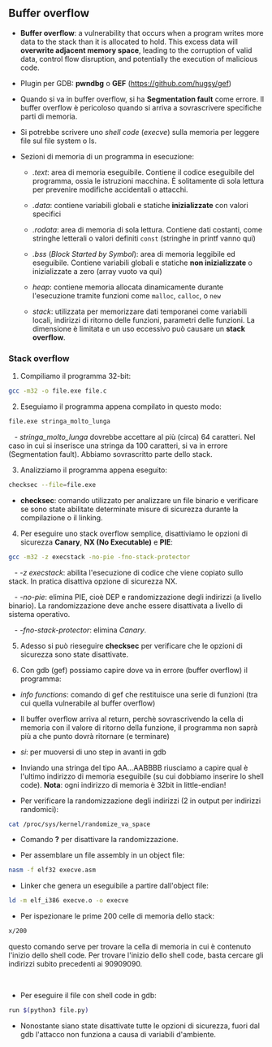 ## Buffer overflow

- **Buffer overflow**: a vulnerability that occurs when a program writes more data to the stack than it is allocated to hold. This excess data will **overwrite adjacent memory space**, leading to the corruption of valid data, control flow disruption, and potentially the execution of malicious code.

- Plugin per GDB: **pwndbg** o **GEF** (https://github.com/hugsy/gef)  

- Quando si va in buffer overflow, si ha **Segmentation fault** come errore. Il buffer overflow è pericoloso quando si arriva a sovrascrivere specifiche parti di memoria.
- Si potrebbe scrivere uno *shell code* (*execve*) sulla memoria per leggere file sul file system o ls.

- Sezioni di memoria di un programma in esecuzione:

	- *.text*: area di memoria eseguibile. Contiene il codice eseguibile del programma, ossia le istruzioni macchina. È solitamente di sola lettura per prevenire modifiche accidentali o attacchi.

	- *.data*: contiene variabili globali e statiche **inizializzate** con valori specifici

	- *.rodata*: area di memoria di sola lettura. Contiene dati costanti, come stringhe letterali o valori definiti `const` (stringhe in printf vanno qui)

	- *.bss* (*Block Started by Symbol*): area di memoria leggibile ed eseguibile. Contiene variabili globali e statiche **non inizializzate** o inizializzate a zero (array vuoto va qui)

	- *heap*: contiene memoria allocata dinamicamente durante l'esecuzione tramite funzioni come `malloc`, `calloc`, o `new`

	- *stack*: utilizzata per memorizzare dati temporanei come variabili locali, indirizzi di ritorno delle funzioni, parametri delle funzioni. La dimensione è limitata e un uso eccessivo può causare un **stack overflow**.

### Stack overflow

1. Compiliamo il programma 32-bit:

```bash
gcc -m32 -o file.exe file.c
```

2. Eseguiamo il programma appena compilato in questo modo:

```bash
file.exe stringa_molto_lunga
```

   - *stringa_molto_lunga* dovrebbe accettare al più (circa) 64 caratteri. Nel caso in cui si inserisce una stringa da 100 caratteri, si va in errore (Segmentation fault). Abbiamo sovrascritto parte dello stack.  

3. Analizziamo il programma appena eseguito:

```bash
checksec --file=file.exe
```

- **checksec**: comando utilizzato per analizzare un file binario e verificare se sono state abilitate determinate misure di sicurezza durante la compilazione o il linking.

4. Per eseguire uno stack overflow semplice, disattiviamo le opzioni di sicurezza **Canary**, **NX (No Executable)** e **PIE**:

```bash
gcc -m32 -z execstack -no-pie -fno-stack-protector
```

   - *-z execstack*: abilita l'esecuzione di codice che viene copiato sullo stack. In pratica disattiva opzione di sicurezza NX.

   - *-no-pie*: elimina PIE, cioè DEP e randomizzazione degli indirizzi (a livello binario). La randomizzazione deve anche essere disattivata a livello di sistema operativo.

   - *-fno-stack-protector*: elimina *Canary*.

5. Adesso si può rieseguire **checksec** per verificare che le opzioni di sicurezza sono state disattivate.

6. Con gdb (gef) possiamo capire dove va in errore (buffer overflow) il programma:

- *info functions*: comando di gef che restituisce una serie di funzioni (tra cui quella vulnerabile al buffer overflow)

- Il buffer overflow arriva al return, perchè sovrascrivendo la cella di memoria con il valore di ritorno della funzione, il programma non saprà più a che punto dovrà ritornare (e terminare)

- *si*: per muoversi di uno step in avanti in gdb

- Inviando una stringa del tipo AA...AABBBB riusciamo a capire qual è l'ultimo indirizzo di memoria eseguibile (su cui dobbiamo inserire lo shell code). **Nota**: ogni indirizzo di memoria è 32bit in little-endian!
 
- Per verificare la randomizzazione degli indirizzi (2 in output per indirizzi randomici):

```bash
cat /proc/sys/kernel/randomize_va_space
```

- Comando **?** per disattivare la randomizzazione. 

- Per assemblare un file assembly in un object file:

```bash
nasm -f elf32 execve.asm
```

- Linker che genera un eseguibile a partire dall'object file:

 ```bash
ld -m elf_i386 execve.o -o execve
```

-  Per ispezionare le prime 200 celle di memoria dello stack:

```bash
x/200
```

  questo comando serve per trovare la cella di memoria in cui è contenuto l'inizio dello shell code. Per trovare l'inizio dello shell code, basta cercare gli indirizzi subito precedenti ai 90909090.

   
- Per eseguire il file con shell code in gdb:

```bash
run $(python3 file.py)
```


- Nonostante siano state disattivate tutte le opzioni di sicurezza, fuori dal gdb l'attacco non funziona a causa di variabili d'ambiente.